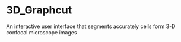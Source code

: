 # 3D_Graphcut
An interactive user interface that segments accurately cells form 3-D confocal microscope images
